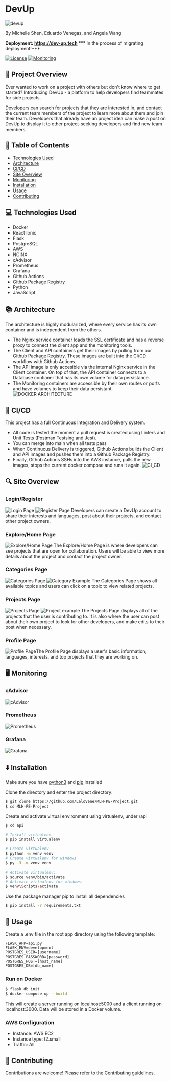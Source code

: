 # DevUp
![devup](https://user-images.githubusercontent.com/74735037/129316871-f9dc82d2-dd5e-493d-bb8e-06500c2bee33.png)

By Michelle Shen, Eduardo Venegas, and Angela Wang

**Deployment: https://dev-up.tech**
*** In the process of migrating deployment!***

[![License](https://img.shields.io/github/license/LaloVene/MLH-PE-Project)](https://github.com/LaloVene/MLH-PE-Project/blob/main/LICENSE)
[![Monitoring](https://img.shields.io/website?url=https%3A%2F%2Fdev-up.tech)](https://dev-up.tech)


## 📖 Project Overview
Ever wanted to work on a project with others but don't know where to get started? Introducing DevUp - a platform to help developers find teammates for side projects.

Developers can search for projects that they are interested in, and contact the current team members of the project to learn more about them and join their team. Developers that already have an project idea can make a post on DevUp to display it to other project-seeking developers and find new team members.

## 📍 Table of Contents
- [Technologies Used](https://github.com/LaloVene/MLH-PE-Project#-technologies-used)
- [Architecture](https://github.com/LaloVene/MLH-PE-Project#-architecture)
- [CI/CD](https://github.com/LaloVene/MLH-PE-Project#-cicd)
- [Site Overview](https://github.com/LaloVene/MLH-PE-Project#-site-overview)
- [Monitoring](https://github.com/LaloVene/MLH-PE-Project#%EF%B8%8F-monitoring)
- [Installation](https://github.com/LaloVene/MLH-PE-Project#%EF%B8%8F-installation)
- [Usage](https://github.com/LaloVene/MLH-PE-Project#-usage)
- [Contributing](https://github.com/LaloVene/MLH-PE-Project#-contributing)


## 💻 Technologies Used
- Docker
- React Ionic
- Flask
- PostgreSQL
- AWS
- NGINX
- cAdvisor
- Prometheus
- Grafana
- Github Actions
- Github Package Registry
- Python
- JavaScript

## 📚 Architecture
The architecture is highly modularized, where every service has its own container and is independent from the others.
- The Nginx service container loads the SSL certificate and has a reverse proxy to connect the client app and the monitoring tools.
- The Client and API containers get their images by pulling from our Github Package Registry. These images are built into the CI/CD workflow with Github Actions.
- The API image is only accesible via the internal Nginx service in the Client container. On top of that, the API container connects to a Database contianer that has its own volume for data persistance.
- The Monitoring containers are accessible by their own routes or ports and have volumes to keep their data persistant.
![DOCKER ARCHITECTURE](https://user-images.githubusercontent.com/54692916/129938902-fccfd75c-d9e9-4366-8167-0077ea170052.png)

## 🤖 CI/CD
This project has a full Continuous Integration and Delivery system.
- All code is tested the moment a pull request is created using Linters and Unit Tests (Postman Testsing and Jest).
- You can merge into main when all tests pass 
- When Continuous Delivery is triggered, Github Actions builds the Client and API images and pushes them into a Github Package Registry.
- Finally, Github Actions SSHs into the AWS instance, pulls the new images, stops the current docker compose and runs it again.
![CI_CD](https://user-images.githubusercontent.com/54692916/130151094-c816d17d-f13a-4995-8473-9658d3342949.png)

## 🔍 Site Overview
### Login/Register
![Login Page](https://user-images.githubusercontent.com/74735037/129318143-f7a9b079-90bc-41e5-8aa4-c6f4f76db48c.png)
![Register Page](https://user-images.githubusercontent.com/74735037/129318198-f6763547-4745-4fbe-be49-dee9a9105b1d.png)
Developers can create a DevUp account to share their interests and languages, post about their projects, and contact other project owners.

### Explore/Home Page
![Explore/Home Page](https://user-images.githubusercontent.com/74735037/129460432-6744aaf1-aec5-4645-ba84-bd33ce229bdd.png)
The Explore/Home Page is where developers can see projects that are open for collaboration. Users will be able to view more details about the project and contact the project owner.

### Categories Page
![Categories Page](https://user-images.githubusercontent.com/74735037/129460447-323cd625-fa1f-49d1-919f-fd3c46f7e302.png)
![Category Example](https://user-images.githubusercontent.com/74735037/129461644-23bef6a2-6656-4769-bbe4-38a81b419d89.png)
The Categories Page shows all available topics and users can click on a topic to view related projects.

### Projects Page
![Projects Page](https://user-images.githubusercontent.com/74735037/129464603-7b70f2f4-2e11-49cf-bf95-a0138f8143ea.png)
![Project example](https://user-images.githubusercontent.com/74735037/129464596-38fe0434-7f54-4ba9-a5a4-f728f71dd63e.png)
The Projects Page displays all of the projects that the user is contributing to. It is also where the user can post about their own project to look for other developers, and make edits to their post when necessary. 


### Profile Page
![Profile Page](https://user-images.githubusercontent.com/74735037/129464999-b1730a11-8626-4508-b7fc-f15bf7808e47.png)The Profile Page displays a user's basic information, languages, interests, and top projects that they are working on.

## 🖥️ Monitoring
### cAdvisor
![cAdvisor](https://user-images.githubusercontent.com/54692916/129934946-bfae1683-6397-44c2-aad8-5b2c3899ab06.png)
### Prometheus
![Prometheus](https://user-images.githubusercontent.com/54692916/129935101-8c2206ce-5b88-409b-b567-8d3b18b15b8e.png)
### Grafana
![Grafana](https://user-images.githubusercontent.com/54692916/129982602-9be6d3ef-223a-4e70-9c6d-ce4b5f476b29.png)

## ⬇️ Installation

 Make sure you have [python3](https://www.python.org) and [pip](https://pip.pypa.io/en/stable/) installed
 
 Clone the directory and enter the project directory:
 ```bash
 $ git clone https://github.com/LaloVene/MLH-PE-Project.git
 $ cd MLH-PE-Project
 ```
 
 Create and activate virtual environment using virtualenv, under /api
 ```bash
 $ cd api
 
 # Install virtualenv
 $ pip install virtualenv
 
 # Create virtualenv
 $ python -m venv venv
 # Create virtualenv for windows
 $ py -3 -m venv venv
 
 # Activate virtualenv:
 $ source venv/bin/activate
 # Activate virtualenv for windows:
 $ venv\Scripts\activate
 ```

 Use the package manager pip to install all dependencies

 ```bash
 $ pip install -r requirements.txt
 ```

 ## 💼 Usage
 Create a .env file in the root app directory using the following template:
 ```env
FLASK_APP=api.py
FLASK_ENV=development
POSTGRES_USER=[username]
POSTGRES_PASSWORD=[password]
POSTGRES_HOST=[host_name]
POSTGRES_DB=[db_name]
```

 ### Run on Docker
 ```bash
 $ flask db init
 $ docker-compose up --build
 ```
 This will create a server running on localhost:5000 and a client running on localhost:3000. Data will be stored in a Docker volume.
 
 ### AWS Configuration
 - Instance:      AWS EC2
 - Instance type: t2.small
 - Traffic:       All
 
## 📝 Contributing
Contributions are welcome! Please refer to the [Contributing](https://github.com/LaloVene/MLH-PE-Project/blob/main/CONTRIBUTING.md) guidelines.


